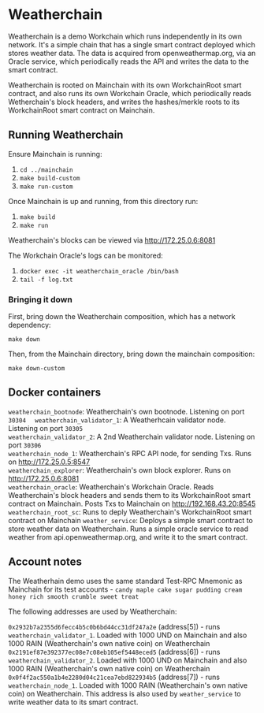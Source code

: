 # Weatherchain

Weatherchain is a demo Workchain which runs independently in its own network. It's a simple chain
that has a single smart contract deployed which stores weather data. The data is acquired from
openweathermap.org, via an Oracle service, which periodically reads the API and writes the data to the
smart contract.

Weatherchain is rooted on Mainchain with its own WorkchainRoot smart contract, and also runs its own 
Workchain Oracle, which periodically reads Wetherchain's block headers, and writes the hashes/merkle roots
to its WorkchainRoot smart contract on Mainchain.

## Running Weatherchain

Ensure Mainchain is running:

1) `cd ../mainchain`
2) `make build-custom`
3) `make run-custom`

Once Mainchain is up and running, from this directory run:

1) `make build`
2) `make run`

Weatherchain's blocks can be viewed via http://172.25.0.6:8081

The Workchain Oracle's logs can be monitored:

1) `docker exec -it weatherchain_oracle /bin/bash`
2) `tail -f log.txt`

### Bringing it down

First, bring down the Weatherchain composition, which has a network dependency:

`make down`

Then, from the Mainchain directory, bring down the mainchain composition:

`make down-custom`

## Docker containers

`weatherchain_bootnode`: Weatherchain's own bootnode. Listening on port `30304  ` 
`weatherchain_validator_1`: A Weatherhcain validator node. Listening on port `30305`  
`weatherchain_validator_2`: A 2nd Weatherchain validator node. Listening on port `30306`  
`weatherchain_node_1`: Weatherchain's RPC API node, for sending Txs. Runs on http://172.25.0.5:8547  
`weatherchain_explorer`: Weatherchain's own block explorer. Runs on http://172.25.0.6:8081  
`weatherchain_oracle`: Weatherchain's Workchain Oracle. Reads Weatherchain's block headers and sends them to its
WorkchainRoot smart contract on Mainchain. Posts Txs to Mainchain on http://192.168.43.20:8545  
`weatherchain_root_sc`: Runs to deply Weatherchain's WorkchainRoot smart contract on Mainchain
`weather_service`: Deploys a simple smart contract to store weather data on Weatherchain. Runs a simple
oracle service to read weather from api.openweathermap.org, and write it to the smart contract.

## Account notes

The Weatherhain demo uses the same standard Test-RPC Mnemonic as Mainchain for its test accounts - `candy maple cake sugar pudding cream honey rich smooth crumble sweet treat`

The following addresses are used by Weatherchain:

`0x2932b7a2355d6fecc4b5c0b6bd44cc31df247a2e` (address[5]) - runs `weatherchain_validator_1`. Loaded with 1000 UND on Mainchain
and also 1000 RAIN (Weatherchain's own native coin) on Weatherchain
`0x2191ef87e392377ec08e7c08eb105ef5448eced5` (address[6]) - runs `weatherchain_validator_2`. Loaded with 1000 UND on Mainchain
and also 1000 RAIN (Weatherchain's own native coin) on Weatherchain
`0x0f4f2ac550a1b4e2280d04c21cea7ebd822934b5` (address[7]) - runs `weatherchain_node_1`. Loaded with 1000 RAIN (Weatherchain's own native coin) on Weatherchain.
This address is also used by `weather_service` to write weather data to its smart contract.